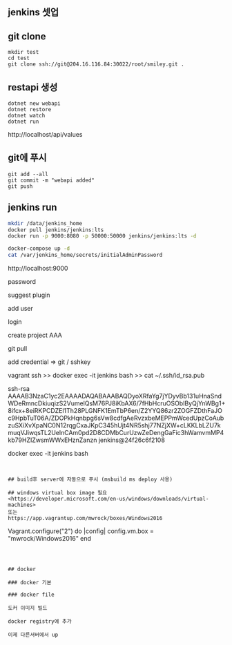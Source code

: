 ## jenkins 셋업 

## git clone
```
mkdir test
cd test 
git clone ssh://git@204.16.116.84:30022/root/smiley.git .
```

## restapi 생성
```
dotnet new webapi
dotnet restore 
dotnet watch
dotnet run 
```

http://localhost/api/values

## git에 푸시
```
git add --all
git commit -m "webapi added"
git push 
```

## jenkins run

```bash
mkdir /data/jenkins_home
docker pull jenkins/jenkins:lts
docker run -p 9000:8080 -p 50000:50000 jenkins/jenkins:lts -d

docker-compose up -d
cat /var/jenkins_home/secrets/initialAdminPassword
```
http://localhost:9000

password 

suggest plugin 

add user

login 

create project  AAA

git pull 

add credential  => git / sshkey

vagrant ssh >> docker exec -it jenkins bash >> cat ~/.ssh/id_rsa.pub

ssh-rsa AAAAB3NzaC1yc2EAAAADAQABAAABAQDyoXRfaYg7jYDyvBb131uHnaSndWDeRmncDkiuqizS2VumelQsM76PJ8iKbAX6/7fHbHcruOSObIByQjYnWBg1+8ifcx+8eiRKPCDZEl1Th28PLGNFK1EmTbP6en/Z2YYQ86zr2ZOGFZDthFaJOc9HpbTuT06A/ZDOPkHqnbpg6sVw8cdfgAeRvzxbeMEPPmWcedUpzCoAubzuSXiXvXpaNC0N12rqgCxaJKpC345hUjt4NR5shj77NZjXW+cLKKLbLZU7kmuqVJiwqsTL2UelnCAm0pd2D8CDMbCurUzwZeDengGaFic3hWamvmMP4kb79HZIZwsmWWxEHznZanzn jenkins@24f26c6f2108


docker exec -it jenkins bash

```


## build후 server에 자동으로 푸시 (msbuild ms deploy 사용) 

## windows virtual box image 필요
<https://developer.microsoft.com/en-us/windows/downloads/virtual-machines>
또는 
https://app.vagrantup.com/mwrock/boxes/Windows2016

```
Vagrant.configure("2") do |config|
  config.vm.box = "mwrock/Windows2016"
end
```



## docker

### docker 기본

### docker file

도커 이미지 빌드

docker registry에 추가

이제 다른서버에서 up 






